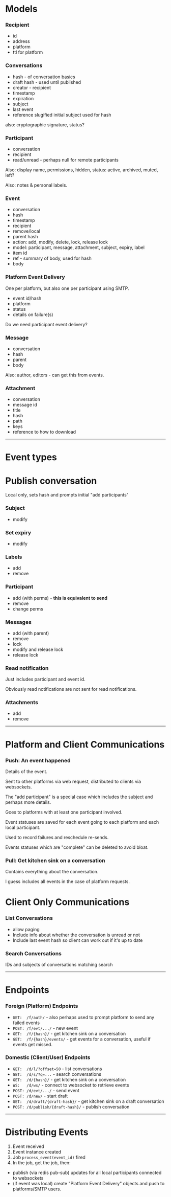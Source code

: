 # Models

### Recipient

* id
* address
* platform
* ttl for platform

### Conversations

* hash - of conversation basics
* draft hash - used until published
* creator - recipient
* timestamp
* expiration
* subject
* last event
* reference slugified initial subject used for hash 

also: cryptographic signature, status?

### Participant

* conversation
* recipient
* read/unread - perhaps null for remote participants

Also: display name, permissions, hidden, status: active, archived, muted, left?

Also: notes & personal labels.

### Event

* conversation
* hash
* timestamp
* recipient
* remove/local
* parent hash
* action: add, modify, delete, lock, release lock
* model: participant, message, attachment, subject, expiry, label
* item id
* ref - summary of body, used for hash
* body

### Platform Event Delivery

One per platform, but also one per participant using SMTP.

* event id/hash
* platform
* status
* details on failure(s)

Do we need participant event delivery?

### Message

* conversation
* hash
* parent
* body

Also: author, editors - can get this from events.

### Attachment

* conversation
* message id
* title
* hash
* path
* keys
* reference to how to download

----------------------------------

# Event types

# Publish conversation

Local only, sets hash and prompts initial "add participants"
  
### Subject
* modify

### Set expiry
* modify

### Labels
* add
* remove

### Participant
* add (with perms) - **this is equivalent to send** 
* remove
* change perms

### Messages
* add (with parent)
* remove
* lock
* modify and release lock
* release lock

### Read notification

Just includes participant and event id.

Obviously read notifications are not sent for read notifications.

### Attachments
* add
* remove

----------------------------------


# Platform and Client Communications

### Push: An event happened

Details of the event.

Sent to other platforms via web request, distributed to clients via websockets.

The "add participant" is a special case which includes the subject and perhaps more details.

Goes to platforms with at least one participant involved.

Event statuses are saved for each event going to each platform and each local participant. 

Used to record failures and reschedule re-sends.

Events statuses which are "complete" can be deleted to avoid bloat.

### Pull: Get kitchen sink on a conversation

Contains everything about the conversation. 

I guess includes all events in the case of platform requests.

# Client Only Communications

### List Conversations


* allow paging
* Include info about whether the conversation is unread or not
* Include last event hash so client can work out if it's up to date

### Search Conversations

IDs and subjects of conversations matching search

----------------------------------

# Endpoints

### Foreign (Platform) Endpoints

* `GET:  /f/auth/` - also perhaps used to prompt platform to send any failed events
* `POST: /f/evt/.../` - new event
* `GET:  /f/{hash}/` - get kitchen sink on a conversation
* `GET:  /f/{hash}/events/` - get events for a conversation, useful if events get missed.

### Domestic (Client/User) Endpoints

* `GET:  /d/l/?offset=50` - list conversations
* `GET:  /d/s/?q=...` - search conversations
* `GET:  /d/{hash}/` - get kitchen sink on a conversation
* `WS:   /d/ws/` - connect to websocket to retrieve events
* `POST: /d/evt/.../` - send event
* `POST: /d/new/` - start draft
* `GET:  /d/draft/{draft-hash}/` - get kitchen sink on a draft conversation
* `POST: /d/publish/{draft-hash}/` - publish conversation

----------------------------------

# Distributing Events

1. Event received
2. Event instance created
3. Job `process_event(event_id)` fired
4. In the job, get the job, then:
  * publish (via redis pub-sub) updates for all local participants connected to websockets
  * (if event was local) create "Platform Event Delivery" objects and push to platforms/SMTP users.
